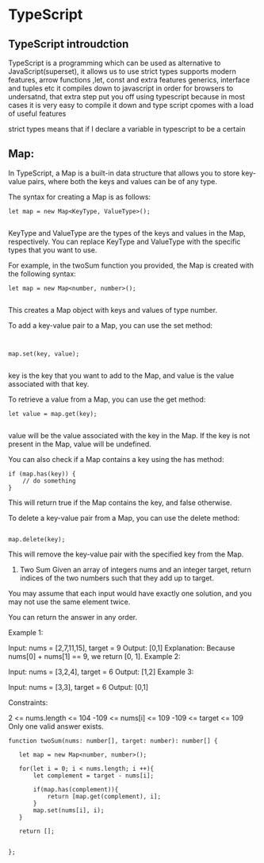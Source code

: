 # TypeScript


## TypeScript introudction
TypeScript is a programming which can be used as alternative to JavaScript(superset), it allows us to use strict types 
supports modern features, arrow functions ,let, const and extra features generics, interface and tuples etc 
it compiles down to javascript in order for browsers to undersatnd, that extra step put you off using typescript because in most cases it is very easy to compile it down and type script cpomes with a load of useful features 

strict types means that if I declare a variable in typescript to be a certain 



## Map:


In TypeScript, a Map is a built-in data structure that allows you to store key-value pairs, where both the keys and values can be of any type.

The syntax for creating a Map is as follows:

```TS
let map = new Map<KeyType, ValueType>();


```

KeyType and ValueType are the types of the keys and values in the Map, respectively. You can replace KeyType and ValueType with the specific types that you want to use.

For example, in the twoSum function you provided, the Map is created with the following syntax:

```TS
let map = new Map<number, number>();


```

This creates a Map object with keys and values of type number.

To add a key-value pair to a Map, you can use the set method:

```TS


map.set(key, value);


```

key is the key that you want to add to the Map, and value is the value associated with that key.

To retrieve a value from a Map, you can use the get method:


```TS
let value = map.get(key);


```


value will be the value associated with the key in the Map. If the key is not present in the Map, value will be undefined.

You can also check if a Map contains a key using the has method:

```TS
if (map.has(key)) {
    // do something
}
```

This will return true if the Map contains the key, and false otherwise.

To delete a key-value pair from a Map, you can use the delete method:

```TS

map.delete(key);

```

This will remove the key-value pair with the specified key from the Map.





1. Two Sum
Given an array of integers nums and an integer target, return indices of the two numbers such that they add up to target.

You may assume that each input would have exactly one solution, and you may not use the same element twice.

You can return the answer in any order.

 

Example 1:

Input: nums = [2,7,11,15], target = 9
Output: [0,1]
Explanation: Because nums[0] + nums[1] == 9, we return [0, 1].
Example 2:

Input: nums = [3,2,4], target = 6
Output: [1,2]
Example 3:

Input: nums = [3,3], target = 6
Output: [0,1]
 

Constraints:

2 <= nums.length <= 104
-109 <= nums[i] <= 109
-109 <= target <= 109
Only one valid answer exists.


```TS
function twoSum(nums: number[], target: number): number[] {

   let map = new Map<number, number>();

   for(let i = 0; i < nums.length; i ++){
       let complement = target - nums[i];

       if(map.has(complement)){
           return [map.get(complement), i];
       }
       map.set(nums[i], i);
   }

   return [];


};

```
